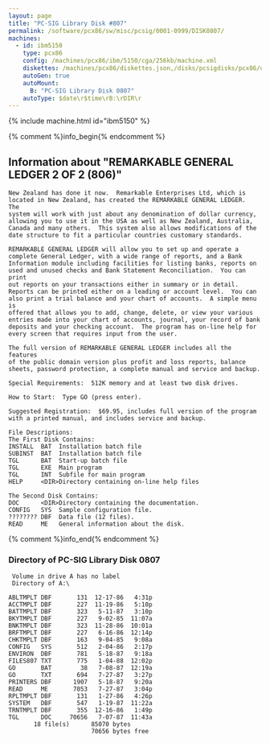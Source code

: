 ```yaml
---
layout: page
title: "PC-SIG Library Disk #807"
permalink: /software/pcx86/sw/misc/pcsig/0001-0999/DISK0807/
machines:
  - id: ibm5150
    type: pcx86
    config: /machines/pcx86/ibm/5150/cga/256kb/machine.xml
    diskettes: /machines/pcx86/diskettes.json,/disks/pcsigdisks/pcx86/diskettes.json
    autoGen: true
    autoMount:
      B: "PC-SIG Library Disk 0807"
    autoType: $date\r$time\rB:\rDIR\r
---
```


{% include machine.html id="ibm5150" %}

{% comment %}info_begin{% endcomment %}

## Information about "REMARKABLE GENERAL LEDGER 2 OF 2 (806)"

    New Zealand has done it now.  Remarkable Enterprises Ltd, which is
    located in New Zealand, has created the REMARKABLE GENERAL LEDGER.  The
    system will work with just about any denomination of dollar currency,
    allowing you to use it in the USA as well as New Zealand, Australia,
    Canada and many others.  This system also allows modifications of the
    date structure to fit a particular countries customary standards.
    
    REMARKABLE GENERAL LEDGER will allow you to set up and operate a
    complete General Ledger, with a wide range of reports, and a Bank
    Information module including facilities for listing banks, reports on
    used and unused checks and Bank Statement Reconciliation.  You can print
    out reports on your transactions either in summary or in detail.
    Reports can be printed either on a leading or account level.  You can
    also print a trial balance and your chart of accounts.  A simple menu is
    offered that allows you to add, change, delete, or view your various
    entries made into your chart of accounts, journal, your record of bank
    deposits and your checking account.  The program has on-line help for
    every screen that requires input from the user.
    
    The full version of REMARKABLE GENERAL LEDGER includes all the features
    of the public domain version plus profit and loss reports, balance
    sheets, password protection, a complete manual and service and backup.
    
    Special Requirements:  512K memory and at least two disk drives.
    
    How to Start:  Type GO (press enter).
    
    Suggested Registration:  $69.95, includes full version of the program
    with a printed manual, and includes service and backup.
    
    File Descriptions:
    The First Disk Contains:
    INSTALL  BAT  Installation batch file
    SUBINST  BAT  Installation batch file
    TGL      BAT  Start-up batch file
    TGL      EXE  Main program
    TGL      INT  Subfile for main program
    HELP     <DIR>Directory containing on-line help files
    
    The Second Disk Contains:
    DOC      <DIR>Directory containing the documentation.
    CONFIG   SYS  Sample configuration file.
    ???????? DBF  Data file (12 files).
    READ     ME   General information about the disk.
{% comment %}info_end{% endcomment %}


### Directory of PC-SIG Library Disk 0807

     Volume in drive A has no label
     Directory of A:\

    ABLTMPLT DBF       131  12-17-86   4:31p
    ACCTMPLT DBF       227  11-19-86   5:10p
    BATTMPLT DBF       323   5-11-87   3:10p
    BKYTMPLT DBF       227   9-02-85  11:07a
    BNKTMPLT DBF       323  11-28-86  10:01a
    BRFTMPLT DBF       227   6-16-86  12:14p
    CHKTMPLT DBF       163   9-04-85   9:08a
    CONFIG   SYS       512   2-04-86   2:17p
    ENVIRON  DBF       781   5-18-87   9:18a
    FILES807 TXT       775   1-04-88  12:02p
    GO       BAT        38   7-08-87  12:19a
    GO       TXT       694   7-27-87   3:27p
    PRINTERS DBF      1907   5-18-87   9:20a
    READ     ME       7053   7-27-87   3:04p
    RPLTMPLT DBF       131   1-27-86   4:26p
    SYSTEM   DBF       547   1-19-87  11:22a
    TRNTMPLT DBF       355  12-16-86   1:49p
    TGL      DOC     70656   7-07-87  11:43a
           18 file(s)      85070 bytes
                           70656 bytes free
